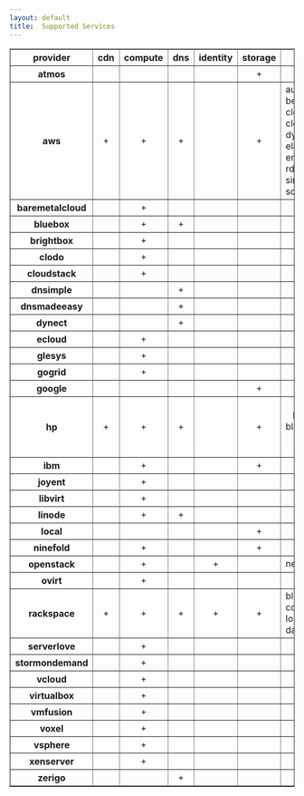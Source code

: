 ```yaml
---
layout: default
title:  Supported Services
---
```


<table border='1'>
  <tr><th>provider</th><th>cdn</th><th>compute</th><th>dns</th><th>identity</th><th>storage</th><th>other</th></tr>
  <tr><th>atmos</th><td></td><td></td><td></td><td></td><td style='text-align: center;'>+</td><td></td></tr>
  <tr><th>aws</th><td style='text-align: center;'>+</td><td style='text-align: center;'>+</td><td style='text-align: center;'>+</td><td></td><td style='text-align: center;'>+</td><td>auto_scaling, beanstalk, cloud_formation, cloud_watch, dynamodb, elasticache, elb, emr, glacier, iam, rds, ses, simpledb, sns, sqs, sts</td></tr>
  <tr><th>baremetalcloud</th><td></td><td style='text-align: center;'>+</td><td></td><td></td><td></td><td></td></tr>
  <tr><th>bluebox</th><td></td><td style='text-align: center;'>+</td><td style='text-align: center;'>+</td><td></td><td></td><td></td></tr>
  <tr><th>brightbox</th><td></td><td style='text-align: center;'>+</td><td></td><td></td><td></td><td></td></tr>
  <tr><th>clodo</th><td></td><td style='text-align: center;'>+</td><td></td><td></td><td></td><td></td></tr>
  <tr><th>cloudstack</th><td></td><td style='text-align: center;'>+</td><td></td><td></td><td></td><td></td></tr>
  <tr><th>dnsimple</th><td></td><td></td><td style='text-align: center;'>+</td><td></td><td></td><td></td></tr>
  <tr><th>dnsmadeeasy</th><td></td><td></td><td style='text-align: center;'>+</td><td></td><td></td><td></td></tr>
  <tr><th>dynect</th><td></td><td></td><td style='text-align: center;'>+</td><td></td><td></td><td></td></tr>
  <tr><th>ecloud</th><td></td><td style='text-align: center;'>+</td><td></td><td></td><td></td><td></td></tr>
  <tr><th>glesys</th><td></td><td style='text-align: center;'>+</td><td></td><td></td><td></td><td></td></tr>
  <tr><th>gogrid</th><td></td><td style='text-align: center;'>+</td><td></td><td></td><td></td><td></td></tr>
  <tr><th>google</th><td></td><td></td><td></td><td></td><td style='text-align: center;'>+</td><td></td></tr>
  <tr>
    <th>hp</th>
    <td style='text-align: center;'>+</td>
    <td style='text-align: center;'>+</td>
    <td style='text-align: center;'>+</td>
    <td></td>
    <td style='text-align: center;'>+</td>
    <td style='text-align: center;'>network, block_storage, block_storage_v2, compute_v2, load_balancer</td>
  </tr>
  <tr><th>ibm</th><td></td><td style='text-align: center;'>+</td><td></td><td></td><td style='text-align: center;'>+</td><td></td></tr>
  <tr><th>joyent</th><td></td><td style='text-align: center;'>+</td><td></td><td></td><td></td><td></td></tr>
  <tr><th>libvirt</th><td></td><td style='text-align: center;'>+</td><td></td><td></td><td></td><td></td></tr>
  <tr><th>linode</th><td></td><td style='text-align: center;'>+</td><td style='text-align: center;'>+</td><td></td><td></td><td></td></tr>
  <tr><th>local</th><td></td><td></td><td></td><td></td><td style='text-align: center;'>+</td><td></td></tr>
  <tr><th>ninefold</th><td></td><td style='text-align: center;'>+</td><td></td><td></td><td style='text-align: center;'>+</td><td></td></tr>
  <tr><th>openstack</th><td></td><td style='text-align: center;'>+</td><td></td><td style='text-align: center;'>+</td><td></td><td>network</td></tr>
  <tr><th>ovirt</th><td></td><td style='text-align: center;'>+</td><td></td><td></td><td></td><td></td></tr>
  <tr><th>rackspace</th><td style='text-align: center;'>+</td><td style='text-align: center;'>+</td><td style='text-align: center;'>+</td><td style='text-align: center;'>+</td><td style='text-align: center;'>+</td><td>block_storage, compute_v2, load_balancers, databases</td></tr>
  <tr><th>serverlove</th><td></td><td style='text-align: center;'>+</td><td></td><td></td><td></td><td></td></tr>
  <tr><th>stormondemand</th><td></td><td style='text-align: center;'>+</td><td></td><td></td><td></td><td></td></tr>
  <tr><th>vcloud</th><td></td><td style='text-align: center;'>+</td><td></td><td></td><td></td><td></td></tr>
  <tr><th>virtualbox</th><td></td><td style='text-align: center;'>+</td><td></td><td></td><td></td><td></td></tr>
  <tr><th>vmfusion</th><td></td><td style='text-align: center;'>+</td><td></td><td></td><td></td><td></td></tr>
  <tr><th>voxel</th><td></td><td style='text-align: center;'>+</td><td></td><td></td><td></td><td></td></tr>
  <tr><th>vsphere</th><td></td><td style='text-align: center;'>+</td><td></td><td></td><td></td><td></td></tr>
  <tr><th>xenserver</th><td></td><td style='text-align: center;'>+</td><td></td><td></td><td></td><td></td></tr>
  <tr><th>zerigo</th><td></td><td></td><td style='text-align: center;'>+</td><td></td><td></td><td></td></tr>
</table>
